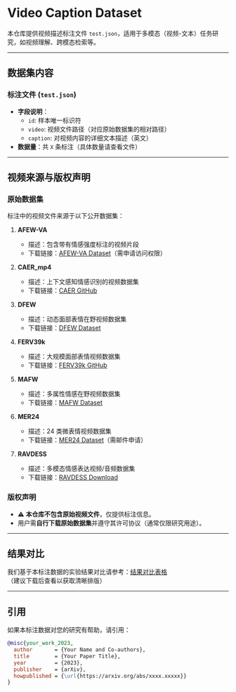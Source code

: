 # Video Caption Dataset

本仓库提供视频描述标注文件 `test.json`，适用于多模态（视频-文本）任务研究，如视频理解、跨模态检索等。

---

## 数据集内容

### 标注文件 (`test.json`)
- **字段说明**：
  - `id`: 样本唯一标识符
  - `video`: 视频文件路径（对应原始数据集的相对路径）
  - `caption`: 对视频内容的详细文本描述（英文）
- **数据量**：共 `X` 条标注（具体数量请查看文件）

---

## 视频来源与版权声明

### 原始数据集
标注中的视频文件来源于以下公开数据集：
1. **AFEW-VA**  
   - 描述：包含带有情感强度标注的视频片段  
   - 下载链接：[AFEW-VA Dataset](https://www.openu.ac.il/home/hassner/AFEW-VA/)（需申请访问权限）

2. **CAER_mp4**  
   - 描述：上下文感知情感识别的视频数据集  
   - 下载链接：[CAER GitHub](https://github.com/ok1nagi/caer)

3. **DFEW**  
   - 描述：动态面部表情在野视频数据集  
   - 下载链接：[DFEW Dataset](https://dfew-dataset.github.io/)

4. **FERV39k**  
   - 描述：大规模面部表情视频数据集  
   - 下载链接：[FERV39k GitHub](https://github.com/Facial-Expression-Recognition/FERV)

5. **MAFW**  
   - 描述：多属性情感在野视频数据集  
   - 下载链接：[MAFW Dataset](https://mafw-dataset.github.io/)

6. **MER24**  
   - 描述：24 类微表情视频数据集  
   - 下载链接：[MER24 Dataset](https://mer24-dataset.org/)（需邮件申请）

7. **RAVDESS**  
   - 描述：多模态情感表达视频/音频数据集  
   - 下载链接：[RAVDESS Download](https://zenodo.org/record/1188976)

### 版权声明
- ⚠️ **本仓库不包含原始视频文件**，仅提供标注信息。
- 用户需**自行下载原始数据集**并遵守其许可协议（通常仅限研究用途）。

---

## 结果对比

我们基于本标注数据的实验结果对比请参考：[结果对比表格](./results_comparison.pdf)  
（建议下载后查看以获取清晰排版）

---

## 引用

如果本标注数据对您的研究有帮助，请引用：

```bibtex
@misc{your_work_2023,
  author       = {Your Name and Co-authors},
  title        = {Your Paper Title},
  year         = {2023},
  publisher    = {arXiv},
  howpublished = {\url{https://arxiv.org/abs/xxxx.xxxxx}}
}

